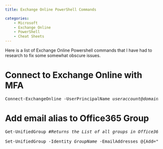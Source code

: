 ```yaml
---
title: Exchange Online PowerShell Commands

categories:
    - Microsoft
    - Exchange Online
    - PowerShell
    - Cheat Sheets
---
```


Here is a list of Exchange Online Powershell commands that I have had to research to fix some somewhat obscure issues.



# Connect to Exchange Online with MFA

<pre>
Connect-ExchangeOnline -UserPrincipalName <i>useraccount@domain.com</i> -ShowProgress $true
</pre>


# Add email alias to Office365 Group

<pre>
Get-UnifiedGroup <i>#Returns the List of all groups in Office365</i>

Set-UnifiedGroup -Identity <i>GroupName</i> -EmailAddresses @{Add="<i>newalias@newdomain.com</i>"}
</pre>